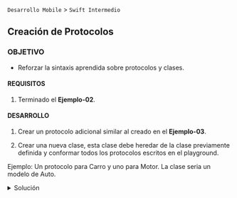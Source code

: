  

`Desarrollo Mobile` > `Swift Intermedio` 
	
## Creación de Protocolos 

### OBJETIVO 

- Reforzar la sintaxis aprendida sobre protocolos y clases. 

#### REQUISITOS 

1. Terminado el **Ejemplo-02**.

#### DESARROLLO

1. Crear un protocolo adicional similar al creado en el **Ejemplo-03**.

2. Crear una nueva clase, esta clase debe heredar de la clase previamente definida y conformar todos los protocolos escritos en el playground.

Ejemplo:
Un protocolo para Carro y uno para Motor.
La clase seria un modelo de Auto.


<details>
        <summary>Solución</summary>
<p> Podemos crear un protocolo agregando nuevas caracteristicas, ej. </p>

```

protocol Engine {
  var motor: String { get set }
}
```

<p> La clase puede conformar múltiples protocolos, ej. </p>

```
<p> class BMW: Car, Engine </p>
```

<p> Pero nos vemos obligados a implementar las variables y funciones que esten definidas en el protocolo conformado. </p>

```
class BMW: Car, Engine {
  var motor: String
  var color: UIColor
  var doors: Int
  
  init(color: UIColor, doors: Int, motor: String) {
    self.color = color
    self.doors = doors
    self.motor = motor
  }
  
  func run() {
    print("run run")
  }
  
  func hasGas() -> Bool {
    return true
  }
}
```

</details>
